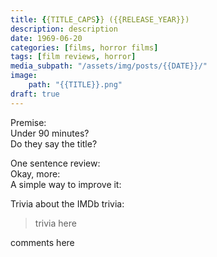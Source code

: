 ```yaml
---
title: {{TITLE_CAPS}} ({{RELEASE_YEAR}})
description: description
date: 1969-06-20
categories: [films, horror films]
tags: [film reviews, horror]
media_subpath: "/assets/img/posts/{{DATE}}/"
image:
    path: "{{TITLE}}.png"
draft: true
---
```

<span class="reviewsection">Premise:</span> <br/>
<span class="reviewsection">Under 90 minutes?</span> <br/>
<span class="reviewsection">Do they say the title?</span>

<span class="reviewsection">One sentence review:</span> <br/>
<span class="reviewsection">Okay, more:</span> <br/>
<span class="reviewsection">A simple way to improve it:</span>

<span class="reviewsection">Trivia about the IMDb trivia:</span>
> trivia here

comments here
